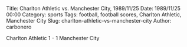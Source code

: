 Title: Charlton Athletic vs. Manchester City, 1989/11/25
Date: 1989/11/25 00:00
Category: sports
Tags: football, football scores, Charlton Athletic, Manchester City
Slug: charlton-athletic-vs-manchester-city
Author: carbonero


Charlton Athletic 1 - 1 Manchester City
